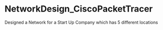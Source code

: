 # NetworkDesign_CiscoPacketTracer

Designed a Network for a Start Up Company which has 5 different locations
